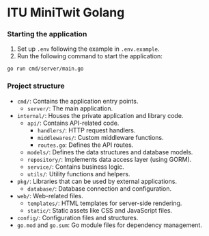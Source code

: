 # ITU MiniTwit Golang

### Starting the application

1. Set up `.env` following the example in `.env.example`.
2. Run the following command to start the application:

```
go run cmd/server/main.go
```

### Project structure

* `cmd/`: Contains the application entry points.
    * `server/`: The main application.
* `internal/`: Houses the private application and library code.
    * `api/`: Contains API-related code.
        * `handlers/`: HTTP request handlers.
        * `middlewares/`: Custom middleware functions.
        * `routes.go`: Defines the API routes.
    * `models/`: Defines the data structures and database models.
    * `repository/`: Implements data access layer (using GORM).
    * `service/`: Contains business logic.
    * `utils/`: Utility functions and helpers.
* `pkg/`: Libraries that can be used by external applications.
    * `database/`: Database connection and configuration.
* `web/`: Web-related files.
    * `templates/`: HTML templates for server-side rendering.
    * `static/`: Static assets like CSS and JavaScript files.
* `config/`: Configuration files and structures.
* `go.mod` and `go.sum`: Go module files for dependency management.